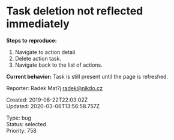 # Task deletion not reflected immediately

**Steps to reproduce:**

1. Navigate to action detail.
2. Delete action task.
3. Navigate back to the list of actions.

**Current behavior:** Task is still present until the page is refreshed.

Reporter: Radek Mat?j <radek@nikdo.cz>  

Created: 2019-08-22T22:03:02Z  
Updated: 2020-03-06T13:56:58.757Z

Type: bug  
Status: selected  
Priority: 758
